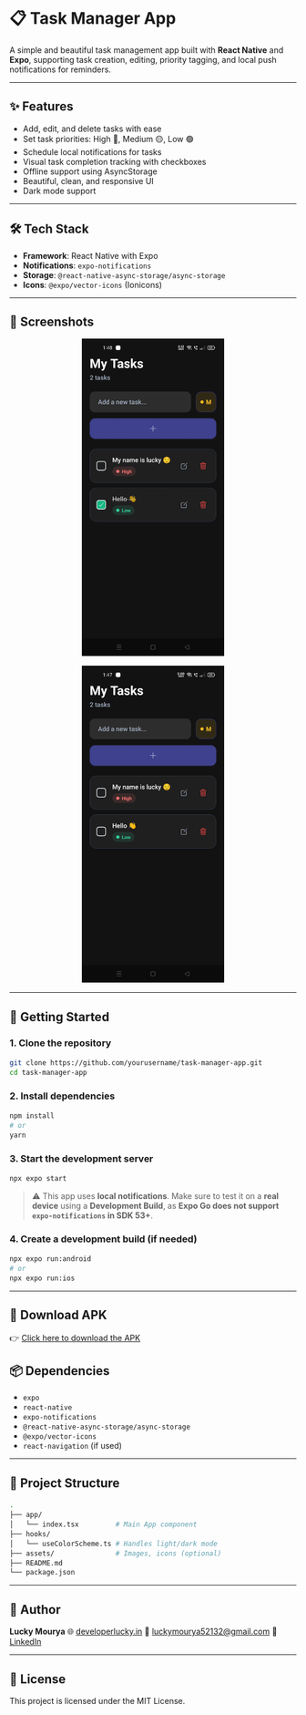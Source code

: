# 📋 Task Manager App

A simple and beautiful task management app built with **React Native** and **Expo**, supporting task creation, editing, priority tagging, and local push notifications for reminders.

---

## ✨ Features

- Add, edit, and delete tasks with ease
- Set task priorities: High 🔴, Medium 🟡, Low 🟢
- Schedule local notifications for tasks
- Visual task completion tracking with checkboxes
- Offline support using AsyncStorage
- Beautiful, clean, and responsive UI
- Dark mode support

---

## 🛠️ Tech Stack

- **Framework**: React Native with Expo
- **Notifications**: `expo-notifications`
- **Storage**: `@react-native-async-storage/async-storage`
- **Icons**: `@expo/vector-icons` (Ionicons)

---

## 📸 Screenshots

<p align="center">
  <img src="https://github.com/DEveL0perLuckY/MyTasksApp/blob/main/img2.jpeg?raw=true" width="250" alt="Task App Screenshot" />
</p>

<p align="center">
  <img src="https://github.com/DEveL0perLuckY/MyTasksApp/blob/main/img.jpeg?raw=true" width="250" alt="Task App Screenshot" />
</p>

---

## 🚀 Getting Started

### 1. Clone the repository

```bash
git clone https://github.com/yourusername/task-manager-app.git
cd task-manager-app
````

### 2. Install dependencies

```bash
npm install
# or
yarn
```

### 3. Start the development server

```bash
npx expo start
```

> ⚠️ This app uses **local notifications**. Make sure to test it on a **real device** using a **Development Build**, as **Expo Go does not support `expo-notifications` in SDK 53+**.

### 4. Create a development build (if needed)

```bash
npx expo run:android
# or
npx expo run:ios
```

---

## 📲 Download APK

👉 [Click here to download the APK](https://drive.google.com/file/d/1Y7HAs0BRSu5Z1Zveb0hQsxZYOlOyakfG/view?usp=sharing)

## 📦 Dependencies

* `expo`
* `react-native`
* `expo-notifications`
* `@react-native-async-storage/async-storage`
* `@expo/vector-icons`
* `react-navigation` (if used)

---

## 📝 Project Structure

```bash
.
├── app/
│   └── index.tsx         # Main App component
├── hooks/
│   └── useColorScheme.ts # Handles light/dark mode
├── assets/               # Images, icons (optional)
├── README.md
└── package.json
```

---

## 🙌 Author

**Lucky Mourya**
🌐 [developerlucky.in](https://developerlucky.in)
📧 [luckymourya52132@gmail.com](mailto:luckymourya52132@gmail.com)
💼 [LinkedIn](https://linkedin.com/in/lucky-mourya-968b6126b)

---

## 📄 License

This project is licensed under the MIT License.
